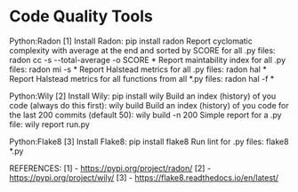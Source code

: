 Code Quality Tools
==================

Python:Radon [1]
Install Radon:
  pip install radon
Report cyclomatic complexity with average at the end and sorted by SCORE for all .py files:
  radon cc -s --total-average -o SCORE *
Report maintability index for all .py files:
  radon mi -s *
Report Halstead metrics for all .py files:
  radon hal *
Report Halstead metrics for all functions from all *.py files:
  radon hal -f *

Python:Wily [2]
Install Wily:
  pip install wily
Build an index (history) of you code (always do this first):
  wily build
Build an index (history) of you code for the last 200 commits (default 50):
  wily build -n 200
Simple report for a .py file:
  wily report run.py

Python:Flake8 [3]
Install Flake8:
  pip install flake8
Run lint for .py files:
  flake8 *.py


REFERENCES:
[1] - https://pypi.org/project/radon/
[2] - https://pypi.org/project/wily/
[3] - https://flake8.readthedocs.io/en/latest/
